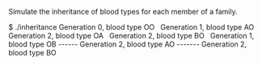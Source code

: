 Simulate the inheritance of blood types for each member of a family.

$ ./inheritance
Generation 0, blood type OO
&nbsp;  Generation 1, blood type AO
&nbsp;     Generation 2, blood type OA
&nbsp;        Generation 2, blood type BO
&nbsp;             Generation 1, blood type OB
 ------    Generation 2, blood type AO
 -------    Generation 2, blood type BO
